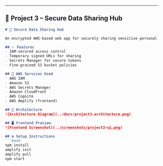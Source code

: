 
---

## 📁 Project 3 – Secure Data Sharing Hub

```markdown
# 🔐 Secure Data Sharing Hub

An encrypted AWS-based web app for securely sharing sensitive personal files and messages between trusted parties.

## ✅ Features
- IAM-secured access control
- Temporary signed URLs for sharing
- Secrets Manager for secure tokens
- Fine-grained S3 bucket policies

## 🚀 AWS Services Used
- AWS IAM
- Amazon S3
- AWS Secrets Manager
- Amazon CloudFront
- AWS Cognito
- AWS Amplify (frontend)

## 🧠 Architecture
![Architecture Diagram](../docs/project3-architecture.png)

## 🖥️ Frontend Preview
![Frontend Screenshot](../screenshots/project3-ui.png)

## ⚙️ Setup Instructions
```bash
npm install
amplify init
amplify pull
npm start
